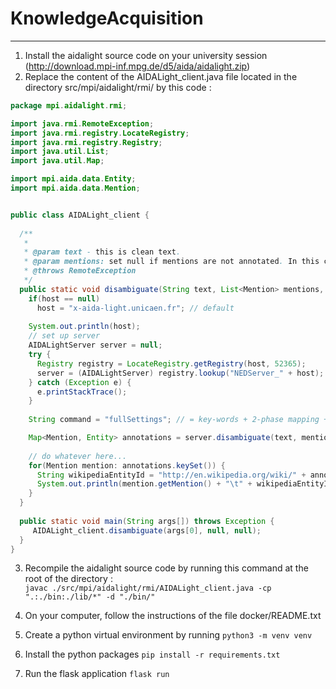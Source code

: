 
# KnowledgeAcquisition

---

 1. Install the aidalight source code on your university session (http://download.mpi-inf.mpg.de/d5/aida/aidalight.zip)
 2. Replace the content of the AIDALight_client.java file located in the directory src/mpi/aidalight/rmi/ by this code :  
```java
package mpi.aidalight.rmi;

import java.rmi.RemoteException;
import java.rmi.registry.LocateRegistry;
import java.rmi.registry.Registry;
import java.util.List;
import java.util.Map;

import mpi.aida.data.Entity;
import mpi.aida.data.Mention;


public class AIDALight_client {
  
  /**
   * 
   * @param text - this is clean text.
   * @param mentions: set null if mentions are not annotated. In this case, StanfordNER will be used to annotate the text.
   * @throws RemoteException
   */
  public static void disambiguate(String text, List<Mention> mentions, String host) throws RemoteException {
    if(host == null)
      host = "x-aida-light.unicaen.fr"; // default
    
    System.out.println(host);
    // set up server
    AIDALightServer server = null;
    try {
      Registry registry = LocateRegistry.getRegistry(host, 52365);
      server = (AIDALightServer) registry.lookup("NEDServer_" + host);
    } catch (Exception e) {
      e.printStackTrace();
    }
    
    String command = "fullSettings"; // = key-words + 2-phase mapping + domain

    Map<Mention, Entity> annotations = server.disambiguate(text, mentions, command);
    
    // do whatever here...
    for(Mention mention: annotations.keySet()) {
      String wikipediaEntityId = "http://en.wikipedia.org/wiki/" + annotations.get(mention).getName();
      System.out.println(mention.getMention() + "\t" + wikipediaEntityId);
    }
  }
  
  public static void main(String args[]) throws Exception {
     AIDALight_client.disambiguate(args[0], null, null);
  }
}
```
3.  Recompile the aidalight source code by running this command at the root of the directory :  
`javac ./src/mpi/aidalight/rmi/AIDALight_client.java -cp ".:./bin:./lib/*" -d "./bin/"`

4. On your computer, follow the instructions of the file docker/README.txt 
5. Create a python virtual environment by running `python3 -m venv venv`
6. Install the python packages `pip install -r requirements.txt`
7. Run the flask application `flask run`

